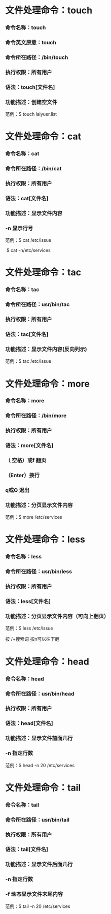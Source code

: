 

# 文件处理命令：touch

### 命令名称：touch

### 命令英文原意：touch

### 命令所在路径：/bin/touch

### 执行权限：所有用户

### 语法：touch[文件名]

### 功能描述：创建空文件

范例：$ touch laiyuer.list

# 文件处理命令：cat

### 命令名称：cat

### 命令所在路径：/bin/cat

### 执行权限：所有用户

### 语法：cat[文件名]

### 功能描述：显示文件内容

### -n   显示行号

范例：$ cat /etc/issue

​            $ cat -n/etc/services

# 文件处理命令：tac

### 命令名称：tac

### 命令所在路径：usr/bin/tac

### 执行权限：所有用户

### 语法：tac[文件名]

### 功能描述：显示文件内容(反向列示)

范例：$ tac /etc/issue

# 文件处理命令：more

### 命令名称：more

### 命令所在路径：/bin/more

### 执行权限：所有用户

### 语法：more[文件名]

### （ 空格）或f       翻页

### （Enter）换行

### q或Q 退出

### 功能描述：分页显示文件内容

范例：$ more /etc/services

# 文件处理命令：less

### 命令名称：less

### 命令所在路径：usr/bin/less

### 执行权限：所有用户

### 语法：less[文件名]

### 功能描述：分页显示文件内容（可向上翻页）

范例：$ less /etc/issue

按 /+搜索词      按n可以往下翻

# 文件处理命令：head

### 命令名称：head

### 命令所在路径：usr/bin/head

### 执行权限：所有用户

### 语法：head[文件名]

### 功能描述：显示文件前面几行

### -n  指定行数

范例：$ head -n 20 /etc/services

# 文件处理命令：tail

### 命令名称：tail

### 命令所在路径：usr/bin/tail

### 执行权限：所有用户

### 语法：tail[文件名]

### 功能描述：显示文件后面几行

### -n  指定行数

### -f   动态显示文件末尾内容

范例：$ tail -n 20 /etc/services

